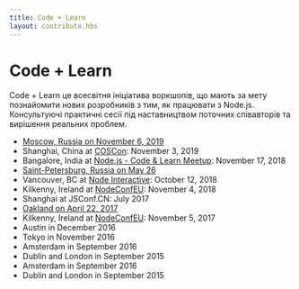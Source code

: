 ```yaml
---
title: Code + Learn
layout: contribute.hbs
---
```


# Code + Learn

Code + Learn це всесвітня ініціатива воркшопів, що мають за мету познайомити нових розробників з тим, як працювати з Node.js. Консультуючі практичні сесії під наставництвом поточних співавторів та вирішення реальних проблем.

* [Moscow, Russia on November 6, 2019](https://medium.com/piterjs/announcement-node-js-code-learn-in-moscow-fd997241c77)
* Shanghai, China at [COSCon](https://bagevent.com/event/5744455): November 3, 2019
* Bangalore, India at [Node.js - Code & Learn Meetup](https://www.meetup.com/Polyglot-Languages-Runtimes-Java-JVM-nodejs-Swift/events/256057028/): November 17, 2018
* [Saint-Petersburg, Russia on May 26](https://medium.com/piterjs/code-learn-ce20d330530f)
* Vancouver, BC at [Node Interactive](https://events.linuxfoundation.org/events/node-js-interactive-2018/): October 12, 2018
* Kilkenny, Ireland at [NodeConfEU](https://www.nodeconf.eu/): November 4, 2018
* Shanghai at JSConf.CN: July 2017
* [Oakland on April 22, 2017](https://medium.com/the-node-js-collection/code-learn-learn-how-to-contribute-to-node-js-core-8a2dbdf9be45)
* Kilkenny, Ireland at [NodeConfEU](http://www.nodeconf.eu/): November 5, 2017
* Austin in December 2016
* Tokyo in November 2016
* Amsterdam in September 2016
* Dublin and London in September 2015
* Amsterdam in September 2016
* Dublin and London in September 2015

